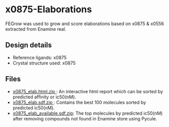 # x0875-Elaborations

FEGrow was used to grow and score elaborations based on x0875 & x0556 extracted from Enamine real.

## Design details

- Reference ligands: x0875
- Crystal structure used: x0875

## Files
- [x0875_elab.html.zip  ](x0875_elab.html.zip  ): An interactive html report which can be sorted by predicted affinity or ic50(nM).
- [ x0875_elab.sdf.zip  ]( x0875_elab.sdf.zip  ): Contains the best 100 molecules sorted by predicted ic50(nM).
- [x0875_elab_available.sdf.zip](x0875_elab_available.sdf.zip): The top molecules by predicted ic50(nM) after removing compounds not found in Enamine store using Pycule.